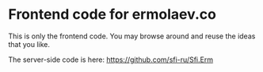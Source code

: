 # Frontend code for ermolaev.co

This is only the frontend code. You may browse around and reuse the ideas that you like.

The server-side code is here: https://github.com/sfi-ru/Sfi.Erm


